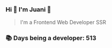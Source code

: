 ### Hi 👋 I&#39;m Juani 🦁

> I&#39;m a Frontend Web Developer SSR

### 📚 Days being a developer: 513
